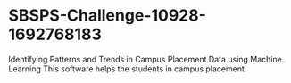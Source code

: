 # SBSPS-Challenge-10928-1692768183
Identifying Patterns and Trends in Campus Placement Data using Machine Learning
This software helps the students in campus placement.
